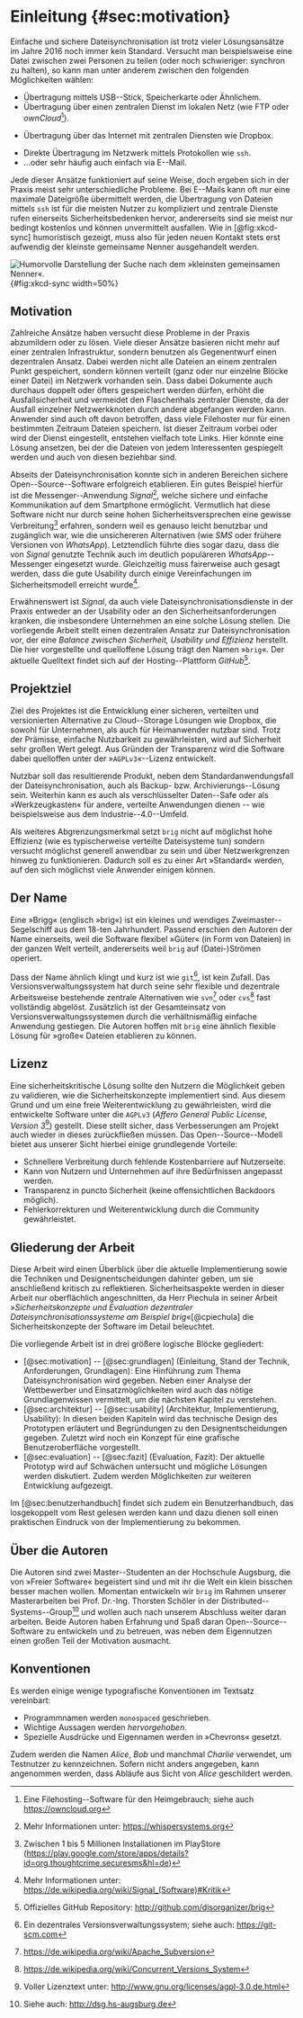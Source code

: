 # Einleitung {#sec:motivation}

Einfache und sichere Dateisynchronisation ist trotz vieler Lösungsansätze im
Jahre 2016 noch immer kein Standard. Versucht man beispielsweise eine Datei
zwischen zwei Personen zu teilen (oder noch schwieriger: synchron zu halten),
so kann man unter anderem zwischen den folgenden Möglichkeiten wählen:

- Übertragung mittels USB--Stick, Speicherkarte oder Ähnlichem.
- Übertragung über einen zentralen Dienst im lokalen Netz (wie FTP oder *ownCloud*[^ownCloud]).
* Übertragung über das Internet mit zentralen Diensten wie Dropbox.
- Direkte Übertragung im Netzwerk mittels Protokollen wie ``ssh``.
- ...oder sehr häufig auch einfach via E--Mail.

Jede dieser Ansätze funktioniert auf seine Weise, doch ergeben sich in der
Praxis meist sehr unterschiedliche Probleme. Bei E--Mails kann oft nur eine
maximale Dateigröße übermittelt werden, die Übertragung von Dateien mittels
``ssh`` ist für die meisten Nutzer zu kompliziert und zentrale Dienste rufen
einerseits Sicherheitsbedenken hervor, andererseits sind sie meist nur bedingt
kostenlos und können unvermittelt ausfallen. Wie in [@fig:xkcd-sync] humoristisch gezeigt,
muss also für jeden neuen Kontakt stets erst aufwendig der kleinste gemeinsame
Nenner ausgehandelt werden.

![Humorvolle Darstellung der Suche nach dem »kleinsten gemeinsamen Nenner«.[^SOURCE_XKCD]](images/1/xkcd-file-transfer.png){#fig:xkcd-sync width=50%}

[^SOURCE_XKCD]: Quelle: xkcd (<https://xkcd.com/949>)
[^ownCloud]: Eine Filehosting--Software für den Heimgebrauch; siehe auch <https://owncloud.org>

## Motivation

Zahlreiche Ansätze haben versucht diese Probleme in der Praxis abzumildern oder
zu lösen. Viele dieser Ansätze basieren nicht mehr auf einer zentralen
Infrastruktur, sondern benutzen als Gegenentwurf einen dezentralen Ansatz.
Dabei werden nicht alle Dateien an einem zentralen Punkt gespeichert, sondern
können verteilt (ganz oder nur einzelne Blöcke einer Datei) im Netzwerk
vorhanden sein. Dass dabei Dokumente auch durchaus doppelt oder öfters gespeichert werden
dürfen, erhöht die Ausfallsicherheit und vermeidet den Flaschenhals zentraler
Dienste, da der Ausfall einzelner Netzwerkknoten durch andere abgefangen werden kann.
Anwender sind auch oft davon betroffen, dass viele Filehoster nur für einen bestimmten Zeitraum
Dateien speichern. Ist dieser Zeitraum vorbei oder wird der Dienst eingestellt, entstehen vielfach
tote Links. Hier könnte eine Lösung ansetzen, bei der die Dateien von jedem Interessenten
gespiegelt werden und auch von diesen beziehbar sind.

Abseits der Dateisynchronisation konnte sich in anderen Bereichen sichere
Open--Source--Software erfolgreich etablieren. Ein gutes Beispiel hierfür ist
die Messenger--Anwendung *Signal*[^SIGNAL], welche sichere und einfache
Kommunikation auf dem Smartphone ermöglicht.
Vermutlich hat diese Software nicht nur durch seine hohen
Sicherheitsversprechen eine gewisse Verbreitung[^SIGNAL_VERBREITUNG] erfahren,
sondern weil es genauso leicht benutzbar und zugänglich war, wie die
unsichereren Alternativen (wie *SMS*
oder frühere Versionen von *WhatsApp*). Letztendlich führte dies sogar dazu,
dass die von *Signal* genutzte Technik auch im deutlich populäreren
*WhatsApp*--Messenger eingesetzt wurde. Gleichzeitig muss
fairerweise auch gesagt werden, dass die gute Usability durch einige
Vereinfachungen im Sicherheitsmodell erreicht wurde[^SIGNAL_WIKI].

[^SIGNAL]: Mehr Informationen unter: <https://whispersystems.org>
[^SIGNAL_VERBREITUNG]: Zwischen 1 bis 5 Millionen Installationen im PlayStore (<https://play.google.com/store/apps/details?id=org.thoughtcrime.securesms&hl=de>)
[^SIGNAL_WIKI]: Mehr Informationen unter: <https://de.wikipedia.org/wiki/Signal_(Software)#Kritik>

Erwähnenswert ist *Signal*, da auch viele Dateisynchronisationsdienste in der
Praxis entweder an der Usability oder an den Sicherheitsanforderungen
kranken, die insbesondere Unternehmen an eine solche Lösung stellen. Die vorliegende
Arbeit stellt einen dezentralen Ansatz zur Dateisynchronisation vor,
der eine *Balance zwischen Sicherheit, Usability und Effizienz* herstellt. Die hier
vorgestellte und quelloffene Lösung trägt den Namen »``brig``«.
Der aktuelle Quelltext findet sich auf der Hosting--Plattform *GitHub*[^GITHUB].

[^GITHUB]: Offizielles GitHub Repository: <http://github.com/disorganizer/brig>

## Projektziel

Ziel des Projektes ist die Entwicklung einer sicheren, verteilten und
versionierten Alternative zu Cloud--Storage Lösungen wie Dropbox, die sowohl
für Unternehmen, als auch für Heimanwender nutzbar sind. Trotz der Prämisse,
einfache Nutzbarkeit zu gewährleisten, wird auf Sicherheit sehr großen Wert
gelegt.  Aus Gründen der Transparenz wird die Software dabei quelloffen unter
der »``AGPLv3``«--Lizenz entwickelt.

Nutzbar soll das resultierende Produkt, neben dem Standardanwendungsfall der
Dateisynchronisation, auch als Backup- bzw. Archivierungs--Lösung sein.
Weiterhin kann es auch als verschlüsselter Daten--Safe oder als
»Werkzeugkasten« für andere, verteilte Anwendungen dienen -- wie beispielsweise
aus dem Industrie--4.0--Umfeld.

Als weiteres Abgrenzungsmerkmal setzt ``brig`` nicht auf möglichst hohe
Effizienz (wie es typischerweise verteilte Dateisysteme tun) sondern versucht
möglichst generell anwendbar zu sein und über Netzwerkgrenzen hinweg zu funktionieren.
Dadurch soll es zu einer Art »Standard« werden, auf den sich möglichst viele
Anwender einigen können.

## Der Name

Eine »Brigg« (englisch »brig«) ist ein kleines und wendiges
Zweimaster--Segelschiff aus dem 18-ten Jahrhundert. Passend erschien den Autoren der
Name einerseits, weil die Software flexibel »Güter« (in Form von Dateien) in der ganzen
Welt verteilt, andererseits weil ``brig`` auf (Datei-)Strömen operiert.

Dass der Name ähnlich klingt und kurz ist wie ``git``[^GIT_REF], ist kein
Zufall. Das Versionsverwaltungssystem hat durch seine sehr flexible und
dezentrale Arbeitsweise bestehende zentrale Alternativen wie ``svn``[^SVN] oder
``cvs``[^CVS] fast vollständig abgelöst. Zusätzlich ist der Gesamteinsatz von
Versionsverwaltungssystemen durch die verhältnismäßig einfache Anwendung
gestiegen. Die Autoren hoffen mit ``brig`` eine ähnlich flexible Lösung für »große«
Dateien etablieren zu können.

[^SVN]: <https://de.wikipedia.org/wiki/Apache_Subversion>
[^CVS]: <https://de.wikipedia.org/wiki/Concurrent_Versions_System>

[^GIT_REF]: Ein dezentrales Versionsverwaltungssystem; siehe auch: <https://git-scm.com>

## Lizenz

Eine sicherheitskritische Lösung sollte den Nutzern die Möglichkeit geben zu
validieren, wie die Sicherheitskonzepte implementiert sind. Aus diesem Grund
und um eine freie Weiterentwicklung zu gewährleisten, wird die entwickelte
Software unter die ``AGPLv3`` (*Affero General Public License, Version
3*[^AGPL]) gestellt. Diese stellt sicher, dass Verbesserungen am Projekt auch
wieder in dieses zurückfließen müssen. Das Open--Source--Modell bietet aus
unserer Sicht hierbei einige grundlegende Vorteile:

- Schnellere Verbreitung durch fehlende Kostenbarriere auf Nutzerseite.
- Kann von Nutzern und Unternehmen auf ihre Bedürfnissen angepasst werden.
- Transparenz in puncto Sicherheit (keine offensichtlichen Backdoors möglich).
- Fehlerkorrekturen und Weiterentwicklung durch die Community gewährleistet.

[^AGPL]: Voller Lizenztext unter: <http://www.gnu.org/licenses/agpl-3.0.de.html>

## Gliederung der Arbeit

Diese Arbeit wird einen Überblick über die aktuelle Implementierung sowie die
Techniken und Designentscheidungen dahinter geben, um sie anschließend kritisch
zu reflektieren. Sicherheitsaspekte werden in dieser Arbeit nur oberflächlich
angeschnitten, da Herr Piechula in seiner Arbeit »*Sicherheitskonzepte und
Evaluation dezentraler Dateisynchronisationssysteme am Beispiel
brig*«[@cpiechula] die Sicherheitskonzepte der Software im Detail beleuchtet.

Die vorliegende Arbeit ist in drei größere logische Blöcke gegliedert:

- [@sec:motivation] -- [@sec:grundlagen] (Einleitung, Stand der Technik,
   Anforderungen, Grundlagen): Eine Hinführung zum Thema Dateisynchronisation
  wird gegeben. Neben einer Analyse der Wettbewerber und Einsatzmöglichkeiten
  wird auch das nötige Grundlagenwissen vermittelt, um die nächsten Kapitel zu
  verstehen.
- [@sec:architektur] -- [@sec:usability] (Architektur, Implementierung, Usability): In
  diesen beiden Kapiteln wird das
  technische Design des Prototypen erläutert und Begründungen zu den Designentscheidungen gegeben. Zuletzt wird noch ein Konzept
  für eine grafische Benutzeroberfläche vorgestellt.
- [@sec:evaluation] -- [@sec:fazit] (Evaluation, Fazit): Der aktuelle Prototyp
  wird auf Schwächen untersucht und mögliche Lösungen werden diskutiert. Zudem
  werden Möglichkeiten zur weiteren Entwicklung aufgezeigt.

Im [@sec:benutzerhandbuch] findet sich zudem ein Benutzerhandbuch, das
losgekoppelt vom Rest gelesen werden kann und dazu dienen soll einen praktischen Eindruck von der
Implementierung zu bekommen.

## Über die Autoren

Die Autoren sind zwei Master--Studenten an der Hochschule Augsburg, die von
»Freier Software« begeistert sind und mit ihr die Welt ein klein bisschen
besser machen wollen. Momentan entwickeln wir ``brig`` im Rahmen unserer
Masterarbeiten bei Prof. Dr.-Ing. Thorsten Schöler in der
Distributed--Systems--Group[^DSG] und wollen auch nach unserem Abschluss weiter
daran arbeiten. Beide Autoren haben Erfahrung und Spaß daran
Open--Source--Software zu entwickeln und zu betreuen, was neben dem Eigennutzen
einen großen Teil der Motivation ausmacht.

[^DSG]: Siehe auch: <http://dsg.hs-augsburg.de>

## Konventionen

Es werden einige wenige typografische Konventionen im Textsatz vereinbart:

* Programmnamen werden ``monospaced`` geschrieben.
* Wichtige Aussagen werden *hervorgehoben*.
* Spezielle Ausdrücke und Eigennamen werden in »Chevrons« gesetzt.

Zudem werden die Namen *Alice*, *Bob* und manchmal *Charlie* verwendet,
um Testnutzer zu kennzeichnen. Sofern nicht anders angegeben,
kann angenommen werden, dass Abläufe aus Sicht von *Alice*
geschildert werden.
